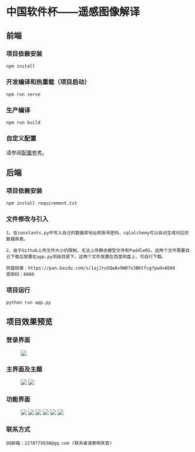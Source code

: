 # 中国软件杯——遥感图像解译



## 前端

### 项目依赖安装

```
npm install
```

### 开发编译和热重载（项目启动）

```
npm run serve
```

### 生产编译

```
npm run build
```

### 自定义配置

请参阅[配置参考](https://cli.vuejs.org/config/)。





## 后端

### 项目依赖安装

```
npm install requirement.txt
```

### 文件修改与引入

```
1、在constants.py中写入自己的数据库地址和账号密码，sqlalchemy可以自动生成对应的数据库表。

2、由于Github上传文件大小的限制，无法上传静态模型文件和PaddleRS，这两个文件需要自己下载后放置在app.py同级目录下。这两个文件放置在百度网盘上，可自行下载。

网盘链接：https://pan.baidu.com/s/1ajJruSQw8x9WD7x3B6tfcg?pwd=6666
提取码：6666
```

### 项目运行

```
python run app.py
```





## 项目效果预览

### 登录界面

  <figure class="third">     <img src="https://pic.imgdb.cn/item/62c822c9f54cd3f93752b571.png">    </figure> 


### 主界面及主题

  <figure class="third">     <img src="https://pic.imgdb.cn/item/62c8237cf54cd3f93753e870.png">     <img src="https://pic.imgdb.cn/item/62c823fcf54cd3f93754b1e1.png">     </figure>  


### 功能界面

  <figure class="third">     <img src="https://pic.imgdb.cn/item/62c824bff54cd3f93755ebc3.png">     <img src="https://pic.imgdb.cn/item/62c82532f54cd3f93756a658.png">     <img src="https://pic.imgdb.cn/item/62c82548f54cd3f93756cc8a.png"> 
<img src="https://pic.imgdb.cn/item/62c825a2f54cd3f937575e10.png"> 
<img src="https://pic.imgdb.cn/item/62c825e5f54cd3f93757d005.png"> 
<img src="https://pic.imgdb.cn/item/62c825f5f54cd3f93757e947.png"> 
</figure>  


### 联系方式
```
QQ邮箱：2278775938@qq.com (联系者请表明来意)

```

